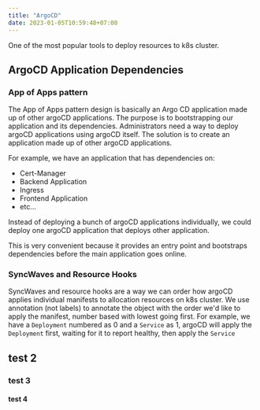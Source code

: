 ```yaml
---
title: "ArgoCD"
date: 2023-01-05T10:59:48+07:00
---
```


One of the most popular tools to deploy resources to k8s cluster.

## ArgoCD Application Dependencies

### App of Apps pattern
The App of Apps pattern design is basically an Argo CD application made up of other argoCD applications. The purpose is to bootstrapping our application and its dependencies. Administrators need a way to deploy argoCD applications using argoCD itself. The solution is to create an application made up of other argoCD applications.

For example, we have an application that has dependencies on: 
- Cert-Manager
- Backend Application 
- Ingress
- Frontend Application
- etc...

Instead of deploying a bunch of argoCD applications individually, we could deploy one argoCD application that deploys other application.

This is very convenient because it provides an entry point and bootstraps dependencies before the main application goes online.

### SyncWaves and Resource Hooks

SyncWaves and resource hooks are a way we can order how argoCD applies individual manifests to allocation resources on k8s cluster. We use annotation (not labels) to annotate the object with the order we'd like to apply the manifest, number based with lowest going first. For example, we have a `Deployment` numbered as 0 and a `Service` as 1, argoCD will apply the `Deployment` first, waiting for it to report healthy, then apply the `Service`



## test 2
### test 3
#### test 4

